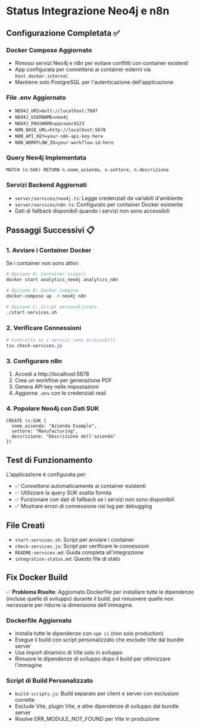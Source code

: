 # Status Integrazione Neo4j e n8n

## Configurazione Completata ✅

### Docker Compose Aggiornato
- Rimossi servizi Neo4j e n8n per evitare conflitti con container esistenti
- App configurata per connettersi ai container esterni via `host.docker.internal`
- Mantiene solo PostgreSQL per l'autenticazione dell'applicazione

### File .env Aggiornato
- `NEO4J_URI=bolt://localhost:7687`
- `NEO4J_USERNAME=neo4j`
- `NEO4J_PASSWORD=password123`
- `N8N_BASE_URL=http://localhost:5678`
- `N8N_API_KEY=your-n8n-api-key-here`
- `N8N_WORKFLOW_ID=your-workflow-id-here`

### Query Neo4j Implementata
```cypher
MATCH (n:SUK) RETURN n.nome_azienda, n.settore, n.descrizione
```

### Servizi Backend Aggiornati
- `server/services/neo4j.ts`: Legge credenziali da variabili d'ambiente
- `server/services/n8n.ts`: Configurato per container Docker esistente
- Dati di fallback disponibili quando i servizi non sono accessibili

## Passaggi Successivi 📋

### 1. Avviare i Container Docker
Se i container non sono attivi:
```bash
# Opzione A: Container singoli
docker start analytics_neo4j analytics_n8n

# Opzione B: Docker Compose
docker-compose up -d neo4j n8n

# Opzione C: Script personalizzato
./start-services.sh
```

### 2. Verificare Connessioni
```bash
# Controlla se i servizi sono accessibili
tsx check-services.js
```

### 3. Configurare n8n
1. Accedi a http://localhost:5678
2. Crea un workflow per generazione PDF
3. Genera API key nelle impostazioni
4. Aggiorna `.env` con le credenziali reali

### 4. Popolare Neo4j con Dati SUK
```cypher
CREATE (s:SUK {
  nome_azienda: "Azienda Example",
  settore: "Manufacturing", 
  descrizione: "Descrizione dell'azienda"
})
```

## Test di Funzionamento

L'applicazione è configurata per:
- ✅ Connettersi automaticamente ai container esistenti
- ✅ Utilizzare la query SUK esatta fornita
- ✅ Funzionare con dati di fallback se i servizi non sono disponibili
- ✅ Mostrare errori di connessione nei log per debugging

## File Creati

- `start-services.sh`: Script per avviare i container
- `check-services.js`: Script per verificare le connessioni
- `README-services.md`: Guida completa all'integrazione
- `integration-status.md`: Questo file di stato

## Fix Docker Build

✅ **Problema Risolto**: Aggiornato Dockerfile per installare tutte le dipendenze (incluse quelle di sviluppo) durante il build, poi rimuovere quelle non necessarie per ridurre la dimensione dell'immagine.

### Dockerfile Aggiornato
- Installa tutte le dipendenze con `npm ci` (non solo production)
- Esegue il build con script personalizzato che esclude Vite dal bundle server
- Usa import dinamico di Vite solo in sviluppo
- Rimuove le dipendenze di sviluppo dopo il build per ottimizzare l'immagine

### Script di Build Personalizzato
- `build-scripts.js`: Build separato per client e server con esclusioni corrette
- Esclude Vite, plugin Vite, e altre dipendenze di sviluppo dal bundle server
- Risolve ERR_MODULE_NOT_FOUND per Vite in produzione